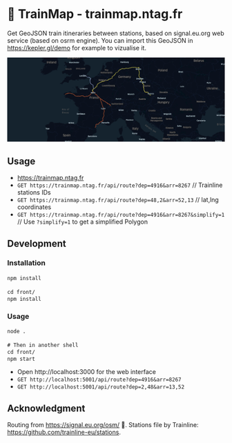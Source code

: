 # 🚅 TrainMap - trainmap.ntag.fr

Get GeoJSON train itineraries between stations, based on signal.eu.org web service (based on osrm engine).
You can import this GeoJSON in https://kepler.gl/demo for example to vizualise it.

<img src="cover.jpg" alt="Europe Map with London - Paris - Berlin trains routes" />

## Usage

- https://trainmap.ntag.fr
- `GET https://trainmap.ntag.fr/api/route?dep=4916&arr=8267` // Trainline stations IDs
- `GET https://trainmap.ntag.fr/api/route?dep=48,2&arr=52,13` // lat,lng coordinates
- `GET https://trainmap.ntag.fr/api/route?dep=4916&arr=8267&simplify=1` // Use `?simplify=1` to get a simplified Polygon

## Development

### Installation

```
npm install

cd front/
npm install
```

### Usage

```
node .

# Then in another shell
cd front/
npm start
```

- Open http://localhost:3000 for the web interface
- `GET http://localhost:5001/api/route?dep=4916&arr=8267`
- `GET http://localhost:5001/api/route?dep=2,48&arr=13,52`

## Acknowledgment

Routing from https://signal.eu.org/osm/ 🙌.
Stations file by Trainline: https://github.com/trainline-eu/stations.
